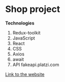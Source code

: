 # Shop project

**Technologies**

1. Redux-toolkit
2. JavaScript
3. React
4. CSS
5. Axios
6. await
7. API fakeapi.platzi.com

[Link to the website](https://aliakseiyausiuk.github.io/shop-project/)
